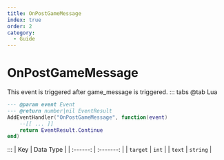 ```yaml
---
title: OnPostGameMessage
index: true
order: 2
category:
  - Guide
---
```


# OnPostGameMessage
This event is triggered after game_message is triggered.
::: tabs
@tab Lua
```lua
--- @param event Event
--- @return number|nil EventResult
AddEventHandler("OnPostGameMessage", function(event)
    --[[ ... ]]
    return EventResult.Continue
end)
```

:::
|    Key   | Data Type |
| :------: | :-------: |
| `target` |   `int`   |
|  `text`  |  `string` |